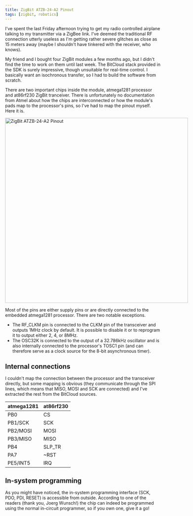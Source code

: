 ```yaml
---
title: ZigBit ATZB-24-A2 Pinout
tags: [zigbit, robotics]
---
```


I've spent the last Friday afternoon trying to get my radio controlled airplane talking to my transmitter via a ZigBee link. I've deemed the traditional RF connection utterly useless as I'm getting rather severe glitches as close as 15 meters away (maybe I shouldn't have tinkered with the receiver, who knows).

My friend and I bought four ZigBit modules a few months ago, but I didn't find the time to work on them until last week. The BitCloud stack provided in the SDK is surely impressive, though unsuitable for real-time control. I basically want an isochronous transfer, so I had to build the software from scratch.

There are two important chips inside the module, atmega1281 processor and at86rf230 ZigBit tranceiver. There is unfortunately no documentation from Atmel about how the chips are interconnected or how the module's pads map to the processor's pins, so I've had to map the pinout myself. Here it is.

<div style="display: block; width: 592px; margin-left: auto; margin-right: auto">
<object data="/images/zigbit_mcu_pinout_mapping_0.svg" width="592" height="598" type="image/svg+xml"><img src="/images/zigbit_mcu_pinout_mapping_0.png" alt="ZigBit ATZB-24-A2 Pinout" width="592" height="598" /></object>
</div>

Most of the pins are either supply pins or are directly connected to the embedded atmega1281 processor. There are two notable exceptions.

 * The RF_CLKM pin is connected to the CLKM pin of the transceiver and outputs 1MHz clock by default. It is possible to disable it or to reprogram it to output either 2, 4, or 8MHz.
 * The OSC32K is connected to the output of a 32.786kHz oscillator and is also internally connected to the processor's TOSC1 pin (and can therefore serve as a clock source for the 8-bit asynchronous timer).

## Internal connections

I couldn't map the connection between the processor and the transceiver directly, but some mapping is obvious (they communicate through the SPI lines, which means that MISO, MOSI and SCK are connected) and I've extracted the rest from the BitCloud sources.

atmega1281 | at86rf230
-----------|----------
PB0        | CS
PB1/SCK    | SCK
PB2/MOSI   | MOSI
PB3/MISO   | MISO
PB4        | SLP_TR
PA7        | ~RST
PE5/INT5   | IRQ

## In-system programming

As you might have noticed, the in-system programming interface (SCK, PDO, PDI, RESET) is accessible from outside. According to one of the readers (thank you, Joerg Wunsch!) the chip can indeed be programmed using the normal in-circuit programmer, so if you own one, give it a go!

